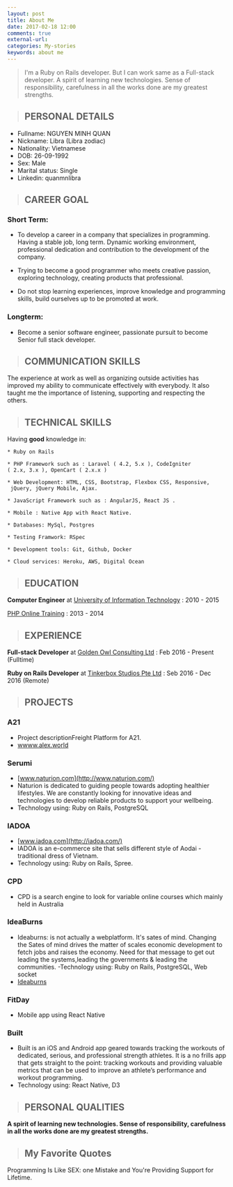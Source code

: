 ```yaml
---
layout: post
title: About Me
date: 2017-02-18 12:00
comments: true
external-url:
categories: My-stories
keywords: about me
---
```


> I'm a Ruby on Rails developer. But I can work same as a Full-stack developer. A spirit of learning new technologies. Sense of responsibility, carefulness in all the works done are my greatest strengths.

>## PERSONAL DETAILS

  - Fullname: NGUYEN MINH QUAN
  - Nickname: Libra (Libra zodiac)
  - Nationality: Vietnamese
  - DOB: 26-09-1992
  - Sex: Male
  - Marital status: Single
  - Linkedin: quanmnlibra

>## CAREER GOAL

### Short Term:

  - To develop a career in a company that specializes in programming. 
    Having a stable job, long term. Dynamic working environment, 
    professional dedication and contribution to the development of the company.

  - Trying to become a good programmer who meets creative passion, 
    exploring technology, creating products that professional.

  - Do not stop learning experiences, improve knowledge and 
    programming skills, build ourselves up to be promoted at work.

### Longterm:

  - Become a senior software engineer, passionate pursuit to become 
    Senior full stack developer.

>## COMMUNICATION SKILLS

  The experience at work as well as organizing outside activities has improved my ability to communicate effectively with everybody. It also taught me the importance of listening, supporting and respecting the others.

>## TECHNICAL SKILLS

  Having **good** knowledge in:

    * Ruby on Rails 

    * PHP Framework such as : Laravel ( 4.2, 5.x ), CodeIgniter 
    ( 2.x, 3.x ), OpenCart ( 2.x.x )

    * Web Development: HTML, CSS, Bootstrap, Flexbox CSS, Responsive,
     jQuery, jQuery Mobile, Ajax.

    * JavaScript Framework such as : AngularJS, React JS .

    * Mobile : Native App with React Native.

    * Databases: MySql, Postgres 

    * Testing Framwork: RSpec 

    * Development tools: Git, Github, Docker

    * Cloud services: Heroku, AWS, Digital Ocean

>## EDUCATION

 **Computer Engineer** at [University of Information Technology](https://www.linkedin.com/school/15135546?pathWildcard=15135546) : 2010 - 2015

 [PHP Online Training](http://www.qhonline.edu.vn) : 2013 - 2014

>## EXPERIENCE

  **Full-stack Developer** at [Golden Owl Consulting Ltd](https://www.linkedin.com/company-beta/10340155/) : Feb 2016 - Present (Fulltime)

  **Ruby on Rails Developer** at [Tinkerbox Studios Pte Ltd](https://www.linkedin.com/company-beta/561370/) : Seb 2016 - Dec 2016 (Remote)
 
>## PROJECTS 

### A21
  - Project descriptionFreight Platform for A21.
  - [wwww.alex.world](http://alex.world/)

### Serumi
  - [www.naturion.com](http://www.naturion.com/)
  - Naturion is dedicated to guiding people towards adopting healthier lifestyles. We are constantly looking for innovative ideas and technologies to develop reliable products to support your wellbeing.
  - Technology using: Ruby on Rails, PostgreSQL

### IADOA
  - [www.iadoa.com](http://iadoa.com/)
  - IADOA is an e-commerce site that sells different style of Aodai - traditional dress of Vietnam.
  - Technology using: Ruby on Rails, Spree.

### CPD
  - CPD is a search engine to look for variable online courses which mainly held in Australia

### IdeaBurns
  - Ideaburns: is not actually a webplatform. It's sates of mind. Changing the Sates of mind drives the matter of scales economic development to fetch jobs and raises the economy. Need for that message to get out leading the systems,leading the governments & leading the communities.
  -Technology using: Ruby on Rails, PostgreSQL, Web socket
  - [Ideaburns](http://ideaburn-goldenowl.herokuapp.com)

### FitDay
  - Mobile app using React Native

### Built
  - Built is an iOS and Android app geared towards tracking the workouts of dedicated, serious, and professional strength athletes. It is a no frills app that gets straight to the point: tracking workouts and providing valuable metrics that can be used to improve an athlete’s performance and workout programming.
  - Technology using: React Native, D3

>## PERSONAL QUALITIES

  **A spirit of learning new technologies.
  Sense of responsibility, carefulness in all the works done are my greatest strengths.**

>## My Favorite Quotes

  Programming Is Like SEX: one Mistake and You're Providing Support for Lifetime.
